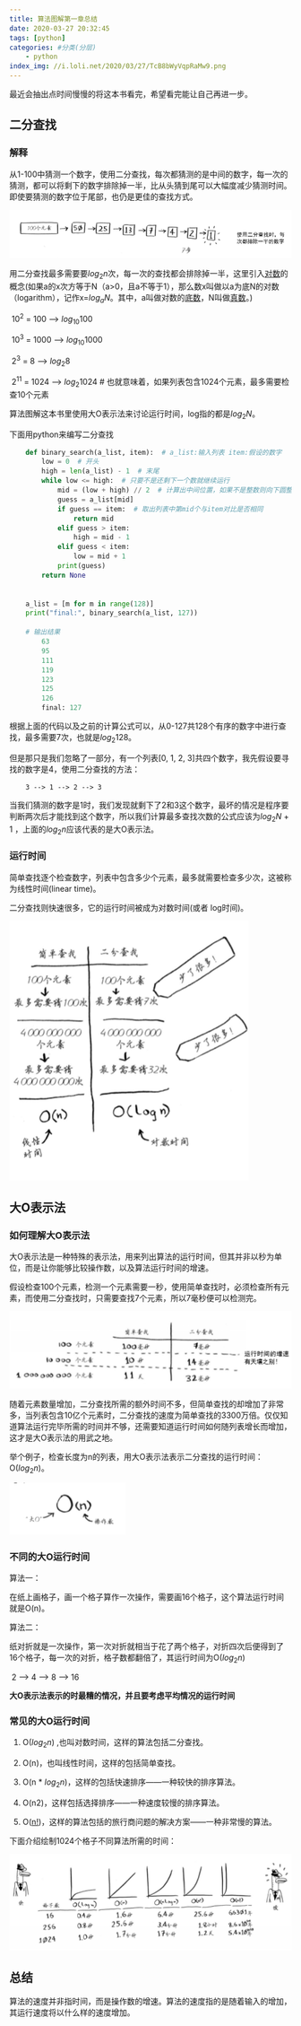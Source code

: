 ```yaml
---
title: 算法图解第一章总结
date: 2020-03-27 20:32:45
tags: [python]
categories: #分类(分层)
    - python
index_img: //i.loli.net/2020/03/27/TcB8bWyVqpRaMw9.png
---
```


最近会抽出点时间慢慢的将这本书看完，希望看完能让自己再进一步。


##  二分查找

### 解释

从1-100中猜测一个数字，使用二分查找，每次都猜测的是中间的数字，每一次的猜测，都可以将剩下的数字排除掉一半，比从头猜到尾可以大幅度减少猜测时间。即使要猜测的数字位于尾部，也仍是更佳的查找方式。


![](/img/算法图解第一章总结/9654.png)


用二分查找最多需要要$log_{2}{n}$次，每一次的查找都会排除掉一半，这里引入[对数](https://baike.baidu.com/item/对数/91326?fr=aladdin)的概念(如果a的x次方等于N（a>0，且a不等于1），那么数x叫做以a为底N的对数（logarithm），记作x=$log_{a}{N}$。其中，a叫做对数的[底数](https://baike.baidu.com/item/底数/5416651)，N叫做[真数](https://baike.baidu.com/item/真数/20402544)。)

​		$10^2$ = 100	-->	$log_{10}{100}$

​		$10^3$ = 1000	-->	$log_{10}{1000}$

​		$2^3$ = 8	-->	$log_{2}{8}$

​		$2^{11}$ = 1024	-->	$log_{2}{1024}$	# 也就意味着，如果列表包含1024个元素，最多需要检查10个元素



算法图解这本书里使用大O表示法来讨论运行时间，log指的都是$log_{2}{N}$。

下面用python来编写二分查找

```python
    def binary_search(a_list, item):  # a_list:输入列表 item:假设的数字
        low = 0  # 开头
        high = len(a_list) - 1  # 末尾
        while low <= high:  # 只要不是还剩下一个数就继续运行
            mid = (low + high) // 2  # 计算出中间位置，如果不是整数则向下圆整
            guess = a_list[mid]
            if guess == item:  # 取出列表中第mid个与item对比是否相同
                return mid
            elif guess > item:
                high = mid - 1
            elif guess < item:
                low = mid + 1
            print(guess)
        return None


    a_list = [m for m in range(128)]
    print("final:", binary_search(a_list, 127))
    
    # 输出结果
        63
        95
        111
        119
        123
        125
        126
        final: 127
```

根据上面的代码以及之前的计算公式可以，从0-127共128个有序的数字中进行查找，最多需要7次，也就是$log_{2}{128}$。

但是那只是我们忽略了一部分，有一个列表[0, 1, 2, 3]共四个数字，我先假设要寻找的数字是4，使用二分查找的方法：

```
	3 --> 1 --> 2 --> 3
```

当我们猜测的数字是1时，我们发现就剩下了2和3这个数字，最坏的情况是程序要判断两次后才能找到这个数字，所以我们计算最多查找次数的公式应该为$log_{2}{N}$ + 1 ，上面的$log_{2}{n}$应该代表的是大O表示法。



### 运行时间

简单查找逐个检查数字，列表中包含多少个元素，最多就需要检查多少次，这被称为线性时间(linear time)。

二分查找则快速很多，它的运行时间被成为对数时间(或者 log时间)。

![](/img/算法图解第一章总结/4510.png)






## 大O表示法

### 如何理解大O表示法

大O表示法是一种特殊的表示法，用来列出算法的运行时间，但其并非以秒为单位，而是让你能够比较操作数，以及算法运行时间的增速。

假设检查100个元素，检测一个元素需要一秒，使用简单查找时，必须检查所有元素，而使用二分查找时，只需要查找7个元素，所以7毫秒便可以检测完。

![](/img/算法图解第一章总结/986.png)


随着元素数量增加，二分查找所需的额外时间不多，但简单查找的却增加了非常多，当列表包含10亿个元素时，二分查找的速度为简单查找的3300万倍。仅仅知道算法运行完毕所需的时间并不够，还需要知道运行时间如何随列表增长而增加，这才是大O表示法的用武之地。

举个例子，检查长度为n的列表，用大O表示法表示二分查找的运行时间：O($log_{2}{n}$)。

![](/img/算法图解第一章总结/vhjvio.png)




### 不同的大O运行时间

算法一：

在纸上画格子，画一个格子算作一次操作，需要画16个格子，这个算法运行时间就是O(n)。

算法二：

纸对折就是一次操作，第一次对折就相当于花了两个格子，对折四次后便得到了16个格子，每一次的对折，格子数都翻倍了，其运行时间为O($log_{2}{n}$)

​													2 	-->	4	-->	8	-->	16

**大O表示法表示的时最糟的情况，并且要考虑平均情况的运行时间**



### 常见的大O运行时间

1. O($log_{2}{n}$) ,也叫对数时间，这样的算法包括二分查找。

2. O(n)，也叫线性时间，这样的包括简单查找。

3. O(n * $log_{2}{n}$)，这样的包括快速排序——一种较快的排序算法。

4. O(n2)，这样包括选择排序——一种速度较慢的排序算法。

5. O([n!]([https://baike.baidu.com/item/%E9%98%B6%E4%B9%98/4437932?fromtitle=n%21&fromid=7806135&fr=aladdin](https://baike.baidu.com/item/阶乘/4437932?fromtitle=n!&fromid=7806135&fr=aladdin)))，这样的算法包括的旅行商问题的解决方案——一种非常慢的算法。

下面介绍绘制1024个格子不同算法所需的时间：

![](/img/算法图解第一章总结/wieu.png)




## 总结

算法的速度并非指时间，而是操作数的增速。算法的速度指的是随着输入的增加，其运行速度将以什么样的速度增加。
